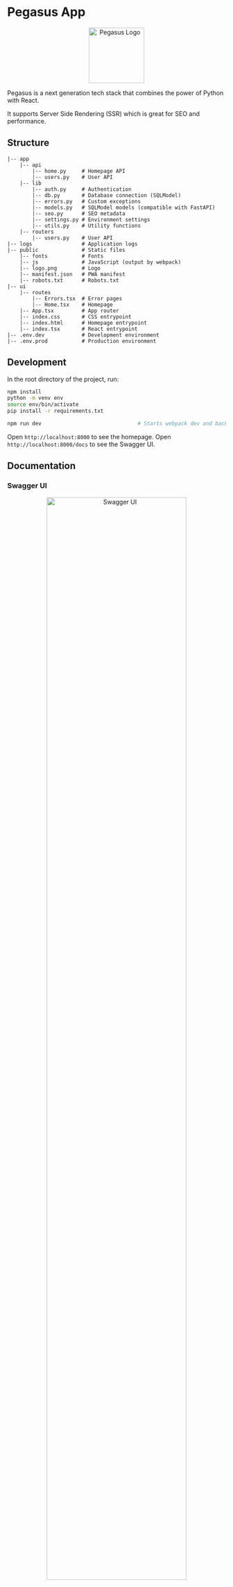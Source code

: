 # Pegasus App

<div align="center">
    <img src="public/logo128.png" alt="Pegasus Logo" width="128" height="128">
</div>

Pegasus is a next generation tech stack that combines the power of Python with React.

It supports Server Side Rendering (SSR) which is great for SEO and performance.

## Structure

```text
|-- app
    |-- api
        |-- home.py     # Homepage API
        |-- users.py    # User API
    |-- lib
        |-- auth.py     # Authentication
        |-- db.py       # Database connection (SQLModel)
        |-- errors.py   # Custom exceptions
        |-- models.py   # SQLModel models (compatible with FastAPI)
        |-- seo.py      # SEO metadata
        |-- settings.py # Environment settings
        |-- utils.py    # Utility functions
    |-- routers
        |-- users.py    # User API
|-- logs                # Application logs
|-- public              # Static files
    |-- fonts           # Fonts
    |-- js              # JavaScript (output by webpack)
    |-- logo.png        # Logo
    |-- manifest.json   # PWA manifest
    |-- robots.txt      # Robots.txt
|-- ui
    |-- routes
        |-- Errors.tsx  # Error pages
        |-- Home.tsx    # Homepage
    |-- App.tsx         # App router
    |-- index.css       # CSS entrypoint
    |-- index.html      # Homepage entrypoint
    |-- index.tsx       # React entrypoint
|-- .env.dev            # Development environment
|-- .env.prod           # Production environment
```

## Development

In the root directory of the project, run:

```bash
npm install
python -m venv env
source env/bin/activate
pip install -r requirements.txt

npm run dev                               # Starts webpack dev and backend servers
```

Open `http://localhost:8000` to see the homepage.
Open `http://localhost:8000/docs` to see the Swagger UI.

## Documentation

### Swagger UI

<div align="center">
    <img src="public/docs/swagger.png" alt="Swagger UI" width="80%">
</div>

### Learn More

- [FastAPI](https://fastapi.tiangolo.com/)
- [React](https://reactjs.org/)
- [SQLModel](https://sqlmodel.tiangolo.com/)
- [Webpack](https://webpack.js.org/)